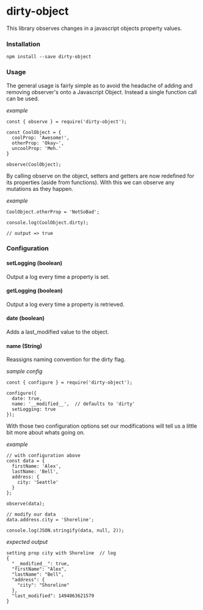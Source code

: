 # dirty-object

This library observes changes in a javascript objects property values.

### Installation
```
npm install --save dirty-object
```

### Usage

The general usage is fairly simple as to avoid the headache of adding and removing observer's onto a Javascript Object. Instead a single function call can be used.

_example_

```
const { observe } = require('dirty-object');

const CoolObject = {
  coolProp: 'Awesome!',
  otherProp: 'Okay~',
  uncoolProp: 'Meh.'
}

observe(CoolObject);
```

By calling observe on the object, setters and getters are now redefined for its properties (aside from functions). With this we can observe any mutations as they happen.

_example_
```
CoolObject.otherProp = 'NotSoBad';

console.log(CoolObject.dirty);

// output => true
```

### Configuration

#### setLogging (boolean)
Output a log every time a property is set.

#### getLogging (boolean)
Output a log every time a property is retrieved.

#### date (boolean)
Adds a last_modified value to the object.

#### name (String)
Reassigns naming convention for the dirty flag.

_sample config_
```
const { configure } = require('dirty-object');

configure({
  date: true,
  name: '__modified__',  // defaults to 'dirty'
  setLogging: true
});
```

With those two configuration options set our modifications will tell us a little bit more about whats going on.

_example_

```
// with configuration above
const data = {
  firstName: 'Alex',
  lastName: 'Bell',
  address: {
    city: 'Seattle'
  }
};

observe(data);

// modify our data
data.address.city = 'Shoreline';

console.log(JSON.stringify(data, null, 2));
```

_expected output_

```
setting prop city with Shoreline  // log
{
  "__modified__": true,
  "firstName": "Alex",
  "lastName": "Bell",
  "address": {
    "city": "Shoreline"
  },
  "last_modified": 1494063621579
}
```
